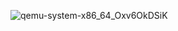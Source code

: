 ![qemu-system-x86_64_Oxv6OkDSiK](https://github.com/user-attachments/assets/dc35b517-f23b-470e-9ea8-545ea2b81ab2)
